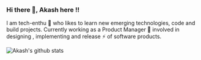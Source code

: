 ### Hi there 👋, Akash here !!

I am tech-enthu  🔭 who likes to learn new emerging technologies, code and build projects.
Currently working as a Product Manager 👯 involved in designing , implementing and release ⚡ of software products.

![Akash's github stats](https://github-readme-stats.vercel.app/api?username=aku13693&show_icons=true&theme=radical)
<!--
**aku13693/aku13693** is a ✨ _special_ ✨ repository because its `README.md` (this file) appears on your GitHub profile.



- 🔭 I’m currently working on Javascript, Node Js, EJS
- 🌱 I’m currently learning full stack software development
- 👯 I’m looking to collaborate on ...
- 🤔 I’m looking for help with ...
- 💬 Ask me about ...
- 📫 How to reach me: ...
- 😄 Pronouns: ...
- ⚡ Fun fact: ...
-->

